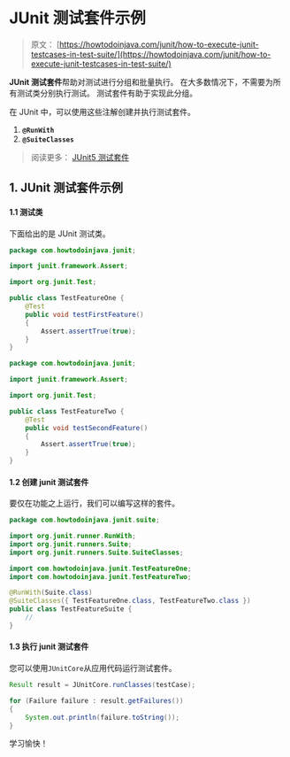# JUnit 测试套件示例

> 原文： [https://howtodoinjava.com/junit/how-to-execute-junit-testcases-in-test-suite/](https://howtodoinjava.com/junit/how-to-execute-junit-testcases-in-test-suite/)

**JUnit 测试套件**帮助对测试进行分组和批量执行。 在大多数情况下，不需要为所有测试类分别执行测试。 测试套件有助于实现此分组。

在 JUnit 中，可以使用这些注解创建并执行测试套件。

1.  **`@RunWith`**
2.  **`@SuiteClasses`**

> 阅读更多： [JUnit5 测试套件](https://howtodoinjava.com/junit5/junit5-test-suites-examples/)

## 1\. JUnit 测试套件示例

#### 1.1 测试类

下面给出的是 JUnit 测试类。

```java
package com.howtodoinjava.junit;

import junit.framework.Assert;

import org.junit.Test;

public class TestFeatureOne {
	@Test
	public void testFirstFeature()
	{
		Assert.assertTrue(true);
	}
}

```

```java
package com.howtodoinjava.junit;

import junit.framework.Assert;

import org.junit.Test;

public class TestFeatureTwo {
	@Test
	public void testSecondFeature()
	{
		Assert.assertTrue(true);
	}
}

```

#### 1.2 创建 junit 测试套件

要仅在功能之上运行，我们可以编写这样的套件。

```java
package com.howtodoinjava.junit.suite;

import org.junit.runner.RunWith;
import org.junit.runners.Suite;
import org.junit.runners.Suite.SuiteClasses;

import com.howtodoinjava.junit.TestFeatureOne;
import com.howtodoinjava.junit.TestFeatureTwo;

@RunWith(Suite.class)
@SuiteClasses({ TestFeatureOne.class, TestFeatureTwo.class })
public class TestFeatureSuite {
	//
}

```

#### 1.3 执行 junit 测试套件

您可以使用`JUnitCore`从应用代码运行测试套件。

```java
Result result = JUnitCore.runClasses(testCase);

for (Failure failure : result.getFailures())
{
    System.out.println(failure.toString());
}

```

学习愉快！